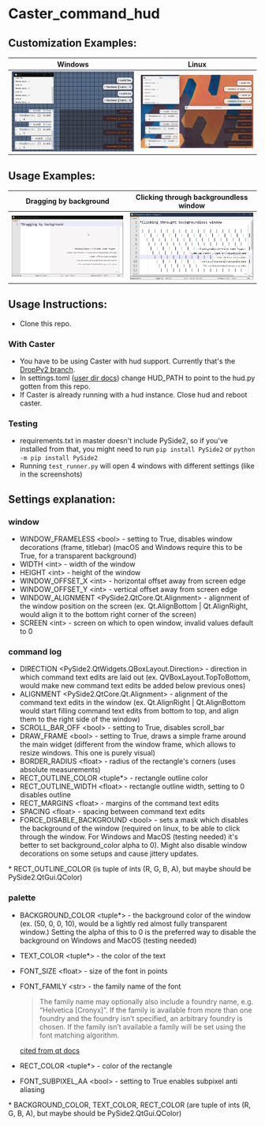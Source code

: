 # Caster_command_hud
## Customization Examples:
Windows | Linux
| :---: | :---: |
<img src="./art/windows.png"/> | <img src="./art/linux.png"/> |

## Usage Examples:
Dragging by background | Clicking through backgroundless window
| :---: | :---: |
<img src="./art/dragging.gif"/> | <img src="./art/click_through.gif"/>

## Usage Instructions:
* Clone this repo.
### With Caster
* You have to be using Caster with hud support. Currently that's the [DropPy2 branch](https://github.com/dictation-toolbox/Caster/tree/DropPy2).
* In settings.toml ([user dir docs](https://caster.readthedocs.io/en/latest/readthedocs/User_Dir/Caster_User_Dir/)) change HUD_PATH to point to the hud.py gotten from this repo.
* If Caster is already running with a hud instance. Close hud and reboot caster.
### Testing
* requirements.txt in master doesn't include PySide2, so if you've installed from that, you might need to run `pip install PySide2` or `python -m pip install PySide2`
* Running `test_runner.py` will open 4 windows with different settings (like in the screenshots)

## Settings explanation: 
### window
* WINDOW_FRAMELESS \<bool> - setting to True, disables window decorations (frame, titlebar) (macOS and Windows require this to be True, for a transparent background)
* WIDTH \<int> - width of the window
* HEIGHT \<int> - height of the window
* WINDOW_OFFSET_X \<int> - horizontal offset away from screen edge
* WINDOW_OFFSET_Y \<int> - vertical offset away from screen edge
* WINDOW_ALIGNMENT \<PySide2.QtCore.Qt.Alignment> - alignment of the window position on the screen (ex. Qt.AlignBottom | Qt.AlignRight, would align it to the bottom right corner of the screen)
* SCREEN \<int> - screen on which to open window, invalid values default to 0

### command log
* DIRECTION \<PySide2.QtWidgets.QBoxLayout.Direction> - direction in which command text edits are laid out (ex. QVBoxLayout.TopToBottom, would make new command text edits be added below previous ones)
* ALIGNMENT \<PySide2.QtCore.Qt.Alignment> - alignment of the command text edits in the window (ex. Qt.AlignRight | Qt.AlignBottom would start filling command text edits from bottom to top, and align them to the right side of the window)
* SCROLL_BAR_OFF \<bool> - setting to True, disables scroll_bar
* DRAW_FRAME \<bool> - setting to True, draws a simple frame around the main widget (different from the window frame, which allows to resize windows. This one is purely visual)
* BORDER_RADIUS \<float> - radius of the rectangle's corners (uses absolute measurements)
* RECT_OUTLINE_COLOR \<tuple*> - rectangle outline color 
* RECT_OUTLINE_WIDTH \<float> -  rectangle outline width, setting to 0 disables outline
* RECT_MARGINS \<float> - margins of the command text edits
* SPACING \<float> - spacing between command text edits
* FORCE_DISABLE_BACKGROUND \<bool> - sets a mask which disables the background of the window (required on linux, to be able to click through the window. For Windows and MacOS (testing needed) it's better to set background_color alpha to 0). Might also disable window decorations on some setups and cause jittery updates.

\* RECT_OUTLINE_COLOR (is tuple of ints (R, G, B, A), but maybe should be PySide2.QtGui.QColor)

### palette
* BACKGROUND_COLOR \<tuple*> - the background color of the window (ex. (50, 0, 0, 10), would be a lightly red almost fully transparent window.) Setting the alpha of this to 0 is the preferred way to disable the background on Windows and MacOS (testing needed)
* TEXT_COLOR \<tuple*> - the color of the text
* FONT_SIZE \<float> - size of the font in points
* FONT_FAMILY \<str> - the family name of the font
  > The family name may optionally also include a foundry name, e.g. “Helvetica [Cronyx]”. If the family is available from more than one foundry and the foundry isn’t specified, an arbitrary foundry is chosen. If the family isn’t available a family will be set using the font matching algorithm. 

  [cited from qt docs](https://doc.qt.io/qtforpython-5/PySide2/QtGui/QFont.html#PySide2.QtGui.PySide2.QtGui.QFont.setFamily)
* RECT_COLOR \<tuple*> - color of the rectangle
* FONT_SUBPIXEL_AA \<bool> - setting to True enables subpixel anti aliasing

\* BACKGROUND_COLOR, TEXT_COLOR, RECT_COLOR (are tuple of ints (R, G, B, A), but maybe should be PySide2.QtGui.QColor)
